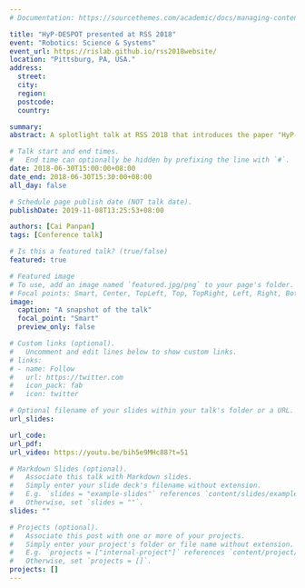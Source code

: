 ```yaml
---
# Documentation: https://sourcethemes.com/academic/docs/managing-content/

title: "HyP-DESPOT presented at RSS 2018"
event: "Robotics: Science & Systems"
event_url: https://rislab.github.io/rss2018website/
location: "Pittsburg, PA, USA."
address:
  street:
  city:
  region:
  postcode:
  country:

summary: 
abstract: A splotlight talk at RSS 2018 that introduces the paper "HyP-DESPOT. A hybrid parallel algorithm for online planning under uncertainty".

# Talk start and end times.
#   End time can optionally be hidden by prefixing the line with `#`.
date: 2018-06-30T15:00:00+08:00
date_end: 2018-06-30T15:30:00+08:00
all_day: false

# Schedule page publish date (NOT talk date).
publishDate: 2019-11-08T13:25:53+08:00

authors: [Cai Panpan]
tags: [Conference talk]

# Is this a featured talk? (true/false)
featured: true

# Featured image
# To use, add an image named `featured.jpg/png` to your page's folder. 
# Focal points: Smart, Center, TopLeft, Top, TopRight, Left, Right, BottomLeft, Bottom, BottomRight.
image:
  caption: "A snapshot of the talk"
  focal_point: "Smart"
  preview_only: false

# Custom links (optional).
#   Uncomment and edit lines below to show custom links.
# links:
# - name: Follow
#   url: https://twitter.com
#   icon_pack: fab
#   icon: twitter

# Optional filename of your slides within your talk's folder or a URL.
url_slides:

url_code:
url_pdf:
url_video: https://youtu.be/bih5e9MHc88?t=51

# Markdown Slides (optional).
#   Associate this talk with Markdown slides.
#   Simply enter your slide deck's filename without extension.
#   E.g. `slides = "example-slides"` references `content/slides/example-slides.md`.
#   Otherwise, set `slides = ""`.
slides: ""

# Projects (optional).
#   Associate this post with one or more of your projects.
#   Simply enter your project's folder or file name without extension.
#   E.g. `projects = ["internal-project"]` references `content/project/deep-learning/index.md`.
#   Otherwise, set `projects = []`.
projects: []
---
```

